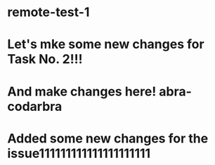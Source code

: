 # remote-test-1

# Let's mke some new changes for Task No. 2!!!

# And make changes here! abra-codarbra
# Added some new changes for the issue111111111111111111111
